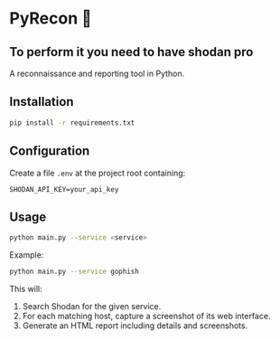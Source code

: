 # PyRecon 🧭

## To perform it you need to have shodan pro

A reconnaissance and reporting tool in Python.  

## Installation
```bash
pip install -r requirements.txt
```

## Configuration
Create a file `.env` at the project root containing:
```
SHODAN_API_KEY=your_api_key
```

## Usage
```bash
python main.py --service <service>
```
Example:
```bash
python main.py --service gophish
```
This will:  
1. Search Shodan for the given service.  
2. For each matching host, capture a screenshot of its web interface.  
3. Generate an HTML report including details and screenshots.

